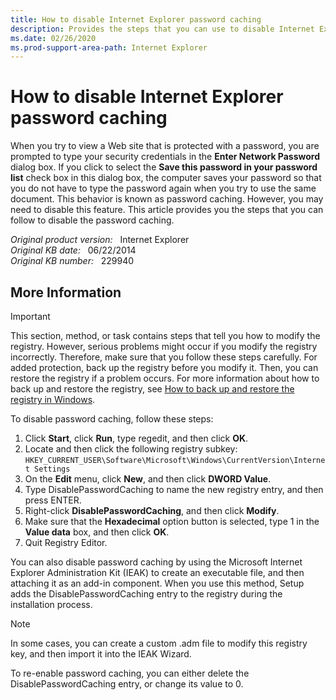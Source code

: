 ```yaml
---
title: How to disable Internet Explorer password caching
description: Provides the steps that you can use to disable Internet Explorer password caching.
ms.date: 02/26/2020
ms.prod-support-area-path: Internet Explorer
---
```

# How to disable Internet Explorer password caching

When you try to view a Web site that is protected with a password, you are prompted to type your security credentials in the **Enter Network Password** dialog box. If you click to select the **Save this password in your password list** check box in this dialog box, the computer saves your password so that you do not have to type the password again when you try to use the same document. This behavior is known as password caching. However, you may need to disable this feature. This article provides you the steps that you can follow to disable the password caching.

_Original product version:_ &nbsp; Internet Explorer  
_Original KB date:_ &nbsp; 06/22/2014  
_Original KB number:_ &nbsp; 229940

## More Information

> [!IMPORTANT]
> This section, method, or task contains steps that tell you how to modify the registry. However, serious problems might occur if you modify the registry incorrectly. Therefore, make sure that you follow these steps carefully. For added protection, back up the registry before you modify it. Then, you can restore the registry if a problem occurs. For more information about how to back up and restore the registry, see [How to back up and restore the registry in Windows](https://support.microsoft.com/help/322756).

To disable password caching, follow these steps:

1. Click **Start**, click **Run**, type regedit, and then click **OK**.
2. Locate and then click the following registry subkey:  
   `HKEY_CURRENT_USER\Software\Microsoft\Windows\CurrentVersion\Internet Settings`
3. On the **Edit** menu, click **New**, and then click **DWORD Value**.
4. Type DisablePasswordCaching to name the new registry entry, and then press ENTER.
5. Right-click **DisablePasswordCaching**, and then click **Modify**.
6. Make sure that the **Hexadecimal** option button is selected, type 1 in the **Value data** box, and then click **OK**.
7. Quit Registry Editor.

You can also disable password caching by using the Microsoft Internet Explorer Administration Kit (IEAK) to create an executable file, and then attaching it as an add-in component. When you use this method, Setup adds the DisablePasswordCaching entry to the registry during the installation process.

> [!NOTE]
> In some cases, you can create a custom .adm file to modify this registry key, and then import it into the IEAK Wizard.

To re-enable password caching, you can either delete the DisablePasswordCaching entry, or change its value to 0.
